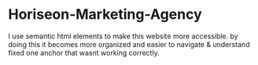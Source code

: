 # Horiseon-Marketing-Agency
I use semantic html elements to make this website more accessible.
by doing this it becomes more organized and easier to navigate & understand
fixed one anchor that wasnt working correctly. 
